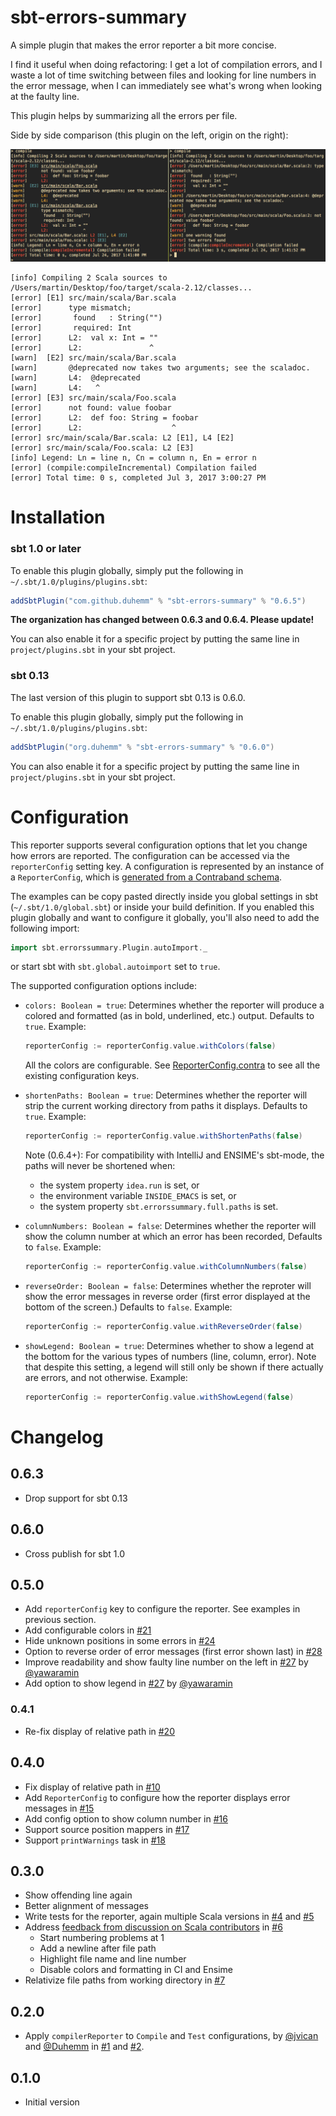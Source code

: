 # sbt-errors-summary

A simple plugin that makes the error reporter a bit more concise.

I find it useful when doing refactoring: I get a lot of compilation errors, and I waste a lot of
time switching between files and looking for line numbers in the error message, when I can
immediately see what's wrong when looking at the faulty line.

This plugin helps by summarizing all the errors per file.

Side by side comparison (this plugin on the left, origin on the right):

![side-by-side.png](side-by-side.png)

```
[info] Compiling 2 Scala sources to /Users/martin/Desktop/foo/target/scala-2.12/classes...
[error] [E1] src/main/scala/Bar.scala
[error]      type mismatch;
[error]       found   : String("")
[error]       required: Int
[error]      L2:  val x: Int = ""
[error]      L2:               ^
[warn]  [E2] src/main/scala/Bar.scala
[warn]       @deprecated now takes two arguments; see the scaladoc.
[warn]       L4:  @deprecated
[warn]       L4:   ^
[error] [E3] src/main/scala/Foo.scala
[error]      not found: value foobar
[error]      L2:  def foo: String = foobar
[error]      L2:                    ^
[error] src/main/scala/Bar.scala: L2 [E1], L4 [E2]
[error] src/main/scala/Foo.scala: L2 [E3]
[info] Legend: Ln = line n, Cn = column n, En = error n
[error] (compile:compileIncremental) Compilation failed
[error] Total time: 0 s, completed Jul 3, 2017 3:00:27 PM
```

# Installation

### sbt 1.0 or later

To enable this plugin globally, simply put the following in
`~/.sbt/1.0/plugins/plugins.sbt`:

```scala
addSbtPlugin("com.github.duhemm" % "sbt-errors-summary" % "0.6.5")
```

**The organization has changed between 0.6.3 and 0.6.4. Please update!**

You can also enable it for a specific project by putting the same line in
`project/plugins.sbt` in your sbt project.

### sbt 0.13

The last version of this plugin to support sbt 0.13 is 0.6.0.

To enable this plugin globally, simply put the following in
`~/.sbt/1.0/plugins/plugins.sbt`:

```scala
addSbtPlugin("org.duhemm" % "sbt-errors-summary" % "0.6.0")
```

You can also enable it for a specific project by putting the same line in
`project/plugins.sbt` in your sbt project.

# Configuration

This reporter supports several configuration options that let you change how errors
are reported. The configuration can be accessed via the `reporterConfig` setting key.
A configuration is represented by an instance of a `ReporterConfig`, which is
[generated from a Contraband schema](https://github.com/Duhemm/sbt-errors-summary/blob/master/src/main/contraband-scala/sbt/errorssummary/ReporterConfig.scala).

The examples can be copy pasted directly inside you global settings in sbt (`~/.sbt/1.0/global.sbt`)
or inside your build definition. If you enabled this plugin globally and want to configure it globally,
you'll also need to add the following import:

```scala
import sbt.errorssummary.Plugin.autoImport._
```

or start sbt with `sbt.global.autoimport` set to `true`.

The supported configuration options include:

 - `colors: Boolean = true`:
   Determines whether the reporter will produce a colored and formatted (as in bold,
   underlined, etc.) output. Defaults to `true`.
   Example:
   ```scala
   reporterConfig := reporterConfig.value.withColors(false)
   ```
   All the colors are configurable. See
   [ReporterConfig.contra](https://github.com/Duhemm/sbt-errors-summary/blob/master/src/main/contraband/ReporterConfig.contra)
   to see all the existing configuration keys.

 - `shortenPaths: Boolean = true`:
   Determines whether the reporter will strip the current working directory from paths
   it displays. Defaults to `true`.
   Example:
   ```scala
   reporterConfig := reporterConfig.value.withShortenPaths(false)
   ```

   Note (0.6.4+): For compatibility with IntelliJ and ENSIME's sbt-mode, the paths will never be shortened when:
    - the system property `idea.run` is set, or
    - the environment variable `INSIDE_EMACS` is set, or
    - the system property `sbt.errorssummary.full.paths` is set.

 - `columnNumbers: Boolean = false`:
   Determines whether the reporter will show the column number at which an error has been
   recorded, Defaults to `false`.
   Example:
   ```scala
   reporterConfig := reporterConfig.value.withColumnNumbers(false)
   ```

 - `reverseOrder: Boolean = false`:
   Determines whether the reproter will show the error messages in reverse order (first error
   displayed at the bottom of the screen.) Defaults to `false`.
   Example:
   ```scala
   reporterConfig := reporterConfig.value.withReverseOrder(false)
   ```

 - `showLegend: Boolean = true`:
   Determines whether to show a legend at the bottom for the various
   types of numbers (line, column, error). Note that despite this
   setting, a legend will still only be shown if there actually are
   errors, and not otherwise.
   Example:
   ```scala
   reporterConfig := reporterConfig.value.withShowLegend(false)
   ```

# Changelog

## 0.6.3
 - Drop support for sbt 0.13

## 0.6.0
 - Cross publish for sbt 1.0

## 0.5.0
 - Add `reporterConfig` key to configure the reporter. See examples in previous section.
 - Add configurable colors in [#21](https://github.com/Duhemm/sbt-errors-summary/pull/21)
 - Hide unknown positions in some errors in
     [#24](https://github.com/Duhemm/sbt-errors-summary/pull/24)
 - Option to reverse order of error messages (first error shown last) in
     [#28](https://github.com/Duhemm/sbt-errors-summary/pull/28)
 - Improve readability and show faulty line number on the left in
     [#27](https://github.com/Duhemm/sbt-errors-summary/pull/27) by
     [@yawaramin](https://github.com/yawaramin)
 - Add option to show legend in [#27](https://github.com/Duhemm/sbt-errors-summary/pull/27)
     by [@yawaramin](https://github.com/yawaramin)

### 0.4.1
 - Re-fix display of relative path in [#20](https://github.com/Duhemm/sbt-errors-summary/pull/20)

## 0.4.0
 - Fix display of relative path in [#10](https://github.com/Duhemm/sbt-errors-summary/pull/10)
 - Add `ReporterConfig` to configure how the reporter displays error messages in
   [#15](https://github.com/Duhemm/sbt-errors-summary/pull/15)
 - Add config option to show column number in
   [#16](https://github.com/Duhemm/sbt-errors-summary/pull/16)
 - Support source position mappers in [#17](https://github.com/Duhemm/sbt-errors-summary/pull/17)
 - Support `printWarnings` task in [#18](https://github.com/Duhemm/sbt-errors-summary/pull/18)

## 0.3.0
 - Show offending line again
 - Better alignment of messages
 - Write tests for the reporter, again multiple Scala versions in
   [#4](https://github.com/sbt-errors-summary/pull/4) and
   [#5](https://github.com/sbt-errors-summary/pull/5)
 - Address [feedback from discussion on Scala contributors](https://contributors.scala-lang.org/t/improving-the-compilation-error-reporting-of-sbt/935)
   in [#6](https://github.com/Duhemm/sbt-errors-summary/pull/6)
   - Start numbering problems at 1
   - Add a newline after file path
   - Highlight file name and line number
   - Disable colors and formatting in CI and Ensime
 - Relativize file paths from working directory in
   [#7](https://github.com/sbt-errors-summary/pull/7)

## 0.2.0
 - Apply `compilerReporter` to `Compile` and `Test` configurations, by
   [@jvican](https://github.com/jvican) and   [@Duhemm](https://github.com/Duhemm)
   in [#1](https://github.com/Duhemm/sbt-errors-summary/pull/1) and
   [#2](https://github.com/Duhemm/sbt-errors-summary/pull/2).

## 0.1.0
 - Initial version
